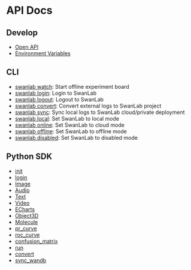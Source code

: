 # API Docs

## Develop
- [Open API](/en/api/py-openapi.md)
- [Environment Variables](/en/api/environment-variable.md)

## CLI
- [swanlab watch](/en/api/cli-swanlab-watch.md): Start offline experiment board
- [swanlab login](/en/api/cli-swanlab-login.md): Login to SwanLab
- [swanlab logout](/en/api/cli-swanlab-logout.md): Logout to SwanLab
- [swanlab convert](/en/api/cli-swanlab-convert.md): Convert external logs to SwanLab project
- [swanlab sync](/en/api/cli-swanlab-sync.md): Sync local logs to SwanLab cloud/private deployment
- [swanlab local](/en/api/cli-swanlab-local.md): Set SwanLab to local mode
- [swanlab online](/en/api/cli-swanlab-online.md): Set SwanLab to cloud mode
- [swanlab offline](/en/api/cli-swanlab-offline.md): Set SwanLab to offline mode
- [swanlab disabled](/en/api/cli-swanlab-disabled.md): Set SwanLab to disabled mode

## Python SDK
- [init](/en/api/py-init.md)
- [login](/en/api/py-login.md)
- [Image](/en/api/py-Image.md)
- [Audio](/en/api/py-Audio.md)
- [Text](/en/api/py-Text.md)
- [Video](/en/api/py-video.md)
- [ECharts](/en/api/py-echarts.md)
- [Object3D](/en/api/py-object3d.md)
- [Molecule](/en/api/py-molecule.md)
- [pr_curve](/en/api/py-pr_curve.md)
- [roc_curve](/en/api/py-roc_curve.md)
- [confusion_matrix](/en/api/py-confusion_matrix.md)
- [run](/api/py-run.md)
- [convert](/en/api/py-converter.md)
- [sync_wandb](/en/api/py-sync-wandb.md)